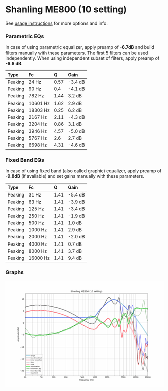 # Shanling ME800 (10 setting)
See [usage instructions](https://github.com/jaakkopasanen/AutoEq#usage) for more options and info.

### Parametric EQs
In case of using parametric equalizer, apply preamp of **-6.7dB** and build filters manually
with these parameters. The first 5 filters can be used independently.
When using independent subset of filters, apply preamp of **-6.6 dB**.

| Type    | Fc       |    Q | Gain    |
|:--------|:---------|:-----|:--------|
| Peaking | 24 Hz    | 0.57 | -3.4 dB |
| Peaking | 90 Hz    | 0.4  | -4.1 dB |
| Peaking | 782 Hz   | 1.44 | 3.2 dB  |
| Peaking | 10601 Hz | 1.62 | 2.9 dB  |
| Peaking | 18303 Hz | 0.25 | 6.2 dB  |
| Peaking | 2167 Hz  | 2.11 | -4.3 dB |
| Peaking | 3204 Hz  | 0.86 | 3.1 dB  |
| Peaking | 3946 Hz  | 4.57 | -5.0 dB |
| Peaking | 5767 Hz  | 2.6  | 2.7 dB  |
| Peaking | 6698 Hz  | 4.31 | -4.6 dB |

### Fixed Band EQs
In case of using fixed band (also called graphic) equalizer, apply preamp of **-9.8dB**
(if available) and set gains manually with these parameters.

| Type    | Fc       |    Q | Gain    |
|:--------|:---------|:-----|:--------|
| Peaking | 31 Hz    | 1.41 | -5.4 dB |
| Peaking | 63 Hz    | 1.41 | -3.9 dB |
| Peaking | 125 Hz   | 1.41 | -3.4 dB |
| Peaking | 250 Hz   | 1.41 | -1.9 dB |
| Peaking | 500 Hz   | 1.41 | 1.0 dB  |
| Peaking | 1000 Hz  | 1.41 | 2.9 dB  |
| Peaking | 2000 Hz  | 1.41 | -2.0 dB |
| Peaking | 4000 Hz  | 1.41 | 0.7 dB  |
| Peaking | 8000 Hz  | 1.41 | 3.7 dB  |
| Peaking | 16000 Hz | 1.41 | 9.4 dB  |

### Graphs
![](./Shanling%20ME800%20(10%20setting).png)